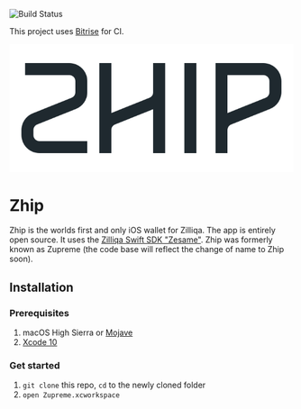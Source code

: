 ![Build Status](https://app.bitrise.io/app/257ea698a1e55eec/status.svg?token=Cy4YjEgbtcNYxkJqTtNX3Q&branch=develop)

This project uses [Bitrise](https://app.bitrise.io/users/sign_up?referrer=88c745a0e3bea9de) for CI.

![ZhipLogo](zhip-logo.png)

# Zhip
Zhip is the worlds first and only iOS wallet for Zilliqa. The app is entirely open source. It uses the [Zilliqa Swift SDK "Zesame"](https://github.com/OpenZesame/Zesame). Zhip was formerly known as Zupreme (the code base will reflect the change of name to Zhip soon).

## Installation

### Prerequisites
1.  macOS High Sierra or [Mojave](https://itunes.apple.com/se/app/macos-mojave/id1398502828?l=en&mt=12)
2.  [Xcode 10](https://itunes.apple.com/se/app/xcode/id497799835?l=en&mt=12)

### Get started
1.  `git clone` this repo, `cd` to the newly cloned folder 
2.  `open Zupreme.xcworkspace`
